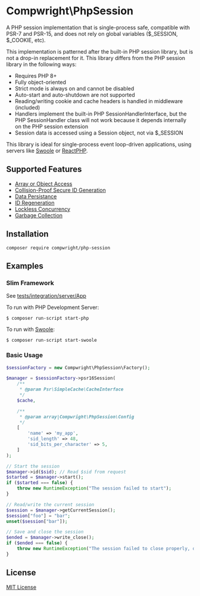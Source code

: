 # Compwright\PhpSession

A PHP session implementation that is single-process safe, compatible with PSR-7 and PSR-15, and
does not rely on global variables ($_SESSION, $_COOKIE, etc).

This implementation is patterned after the built-in PHP session library, but is not a drop-in
replacement for it. This library differs from the PHP session library in the following ways:

* Requires PHP 8+
* Fully object-oriented
* Strict mode is always on and cannot be disabled
* Auto-start and auto-shutdown are not supported
* Reading/writing cookie and cache headers is handled in middleware (included)
* Handlers implement the built-in PHP SessionHandlerInterface, but the PHP SessionHandler class
  will not work because it depends internally on the PHP session extension
* Session data is accessed using a Session object, not via $_SESSION

This library is ideal for single-process event loop-driven applications, using servers like
[Swoole](https://www.swoole.co.uk) or [ReactPHP](https://reactphp.org).

## Supported Features

* [Array or Object Access](features/access.feature)
* [Collision-Proof Secure ID Generation](features/id.feature)
* [Data Persistance](features/persistence.feature)
* [ID Regeneration](features/regeneration.feature)
* [Lockless Concurrency](features/concurrency.feature)
* [Garbage Collection](features/gc.feature)

## Installation

    composer require compwright/php-session

## Examples

### Slim Framework

See [tests/integration/server/App](tests/integration/server/App)

To run with PHP Development Server:

    $ composer run-script start-php

To run with [Swoole](https://www.swoole.co.uk/docs/get-started/installation):

    $ composer run-script start-swoole

### Basic Usage

```php
$sessionFactory = new Compwright\PhpSession\Factory();

$manager = $sessionFactory->psr16Session(
    /**
     * @param Psr\SimpleCache\CacheInterface
     */
    $cache,

    /**
     * @param array|Compwright\PhpSession\Config
     */
    [
        'name' => 'my_app',
        'sid_length' => 48,
        'sid_bits_per_character' => 5,
    ]
);

// Start the session
$manager->id($sid); // Read $sid from request
$started = $manager->start();
if ($started === false) {
    throw new RuntimeException("The session failed to start");
}

// Read/write the current session
$session = $manager->getCurrentSession();
$session["foo"] = "bar";
unset($session["bar"]);

// Save and close the session
$ended = $manager->write_close();
if ($ended === false) {
    throw new RuntimeException("The session failed to close properly, data may have been lost");
}
```

## License

[MIT License](LICENSE)

